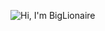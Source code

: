 ![Hi, I'm BigLionaire](https://media2.giphy.com/media/v1.Y2lkPTc5MGI3NjExcThzZWVsZzllb2d0dTR0OTlkNjZ2cmdndm4zY2ZucjBvdXpuM3h6MSZlcD)
